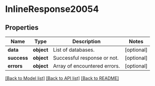 # InlineResponse20054

## Properties
Name | Type | Description | Notes
------------ | ------------- | ------------- | -------------
**data** | **object** | List of databases. | [optional] 
**success** | **object** | Successful response or not. | [optional] 
**errors** | **object** | Array of encountered errors. | [optional] 

[[Back to Model list]](../README.md#documentation-for-models) [[Back to API list]](../README.md#documentation-for-api-endpoints) [[Back to README]](../README.md)

